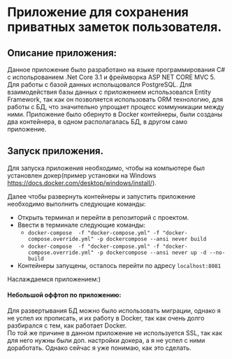 # Приложение для сохранения приватных заметок пользователя.
 
## Описание приложения:
Данное приложение было разработано на языке программирования C# с испольpованием .Net Core 3.1 и фреймворка ASP NET CORE MVC 5.
Для работы с базой данных испольщовался PostgreSQL. Для взаимодействия базы данных с приложением использовался Entity Framework, так как он позволяется использовать ORM технологию, для работы с БД, что значительно упрощает процесс коммуникации между ними. 
Приложение было обернуто в Docker контейнеры, были созданы два контейнера, в одном располагалась БД, в другом само приложение.
## Запуск приложения.
Для запуска приложения необходимо, чтобы на компьютере был установлен докер(пример установки на Windows https://docs.docker.com/desktop/windows/install/).<br>

Далее чтобы развернуть контейнеры и запустить приложение необходимо выполнить следующие команды:<br>

* Открыть терминал и перейти в репозиторий с проектом.<br>
* Ввести в терминале следующие команды:<br>
   * `docker-compose  -f "docker-compose.yml" -f "docker-compose.override.yml" -p dockercompose --ansi never build`
   * `docker-compose  -f "docker-compose.yml" -f "docker-compose.override.yml" -p dockercompose --ansi never up -d --no-build`
* Контейнеры запущены, осталось перейти по адресу `localhost:8081`<br>

Наслаждаемся приложением:)<br>

#### Небольшой оффтоп по приложению:

Для развертывания БД можно было использовать миграции, однако я не успел их прописать, и их работу в Docker, так как очень долго разбирался с тем, как работает Docker.<br>
По той же причине в данном приложение не используется SSL, так как для него нужны были доп. настройки докера, а я не успел с ними доработать. Однако сейчас я уже понимаю, как это сделать.
